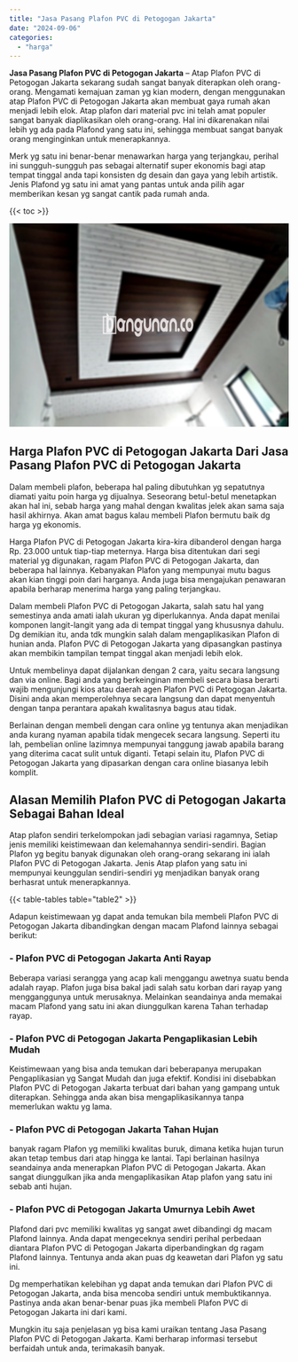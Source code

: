 ```yaml
---
title: "Jasa Pasang Plafon PVC di Petogogan Jakarta"
date: "2024-09-06"
categories: 
  - "harga"
---
```


**Jasa Pasang Plafon PVC di Petogogan Jakarta** – Atap Plafon PVC di Petogogan Jakarta sekarang sudah sangat banyak diterapkan oleh orang-orang. Mengamati kemajuan zaman yg kian modern, dengan menggunakan atap Plafon PVC di Petogogan Jakarta akan membuat gaya rumah akan menjadi lebih elok. Atap plafon dari material pvc ini telah amat populer sangat banyak diaplikasikan oleh orang-orang. Hal ini dikarenakan nilai lebih yg ada pada Plafond yang satu ini, sehingga membuat sangat banyak orang menginginkan untuk menerapkannya.

Merk yg satu ini benar-benar menawarkan harga yang terjangkau, perihal ini sungguh-sungguh pas sebagai alternatif super ekonomis bagi atap tempat tinggal anda tapi konsisten dg desain dan gaya yang lebih artistik. Jenis Plafond yg satu ini amat yang pantas untuk anda pilih agar memberikan kesan yg sangat cantik pada rumah anda.

{{< toc >}}

![Jasa Pasang Plafon PVC di Petogogan Jakarta](/images/flafond-pvc-murah05.png)

## Harga Plafon PVC di Petogogan Jakarta Dari Jasa Pasang Plafon PVC di Petogogan Jakarta

Dalam membeli plafon, beberapa hal paling dibutuhkan yg sepatutnya diamati yaitu poin harga yg dijualnya. Seseorang betul-betul menetapkan akan hal ini, sebab harga yang mahal dengan kwalitas jelek akan sama saja hasil akhirnya. Akan amat bagus kalau membeli Plafon bermutu baik dg harga yg ekonomis.

Harga Plafon PVC di Petogogan Jakarta kira-kira dibanderol dengan harga Rp. 23.000 untuk tiap-tiap meternya. Harga bisa ditentukan dari segi material yg digunakan, ragam Plafon PVC di Petogogan Jakarta, dan beberapa hal lainnya. Kebanyakan Plafon yang mempunyai mutu bagus akan kian tinggi poin dari harganya. Anda juga bisa mengajukan penawaran apabila berharap menerima harga yang paling terjangkau.

Dalam membeli Plafon PVC di Petogogan Jakarta, salah satu hal yang semestinya anda amati ialah ukuran yg diperlukannya. Anda dapat menilai komponen langit-langit yang ada di tempat tinggal yang khususnya dahulu. Dg demikian itu, anda tdk mungkin salah dalam mengaplikasikan Plafon di hunian anda. Plafon PVC di Petogogan Jakarta yang dipasangkan pastinya akan membikin tampilan tempat tinggal akan menjadi lebih elok.

Untuk membelinya dapat dijalankan dengan 2 cara, yaitu secara langsung dan via online. Bagi anda yang berkeinginan membeli secara biasa berarti wajib mengunjungi kios atau daerah agen Plafon PVC di Petogogan Jakarta. Disini anda akan memperolehnya secara langsung dan dapat menyentuh dengan tanpa perantara apakah kwalitasnya bagus atau tidak.

Berlainan dengan membeli dengan cara online yg tentunya akan menjadikan anda kurang nyaman apabila tidak mengecek secara langsung. Seperti itu lah, pembelian online lazimnya mempunyai tanggung jawab apabila barang yang diterima cacat sulit untuk diganti. Tetapi selain itu, Plafon PVC di Petogogan Jakarta yang dipasarkan dengan cara online biasanya lebih komplit.

## Alasan Memilih Plafon PVC di Petogogan Jakarta Sebagai Bahan Ideal

Atap plafon sendiri terkelompokan jadi sebagian variasi ragamnya, Setiap jenis memiliki keistimewaan dan kelemahannya sendiri-sendiri. Bagian Plafon yg begitu banyak digunakan oleh orang-orang sekarang ini ialah Plafon PVC di Petogogan Jakarta. Jenis Atap plafon yang satu ini mempunyai keunggulan sendiri-sendiri yg menjadikan banyak orang berhasrat untuk menerapkannya.

{{< table-tables table="table2" >}}

Adapun keistimewaan yg dapat anda temukan bila membeli Plafon PVC di Petogogan Jakarta dibandingkan dengan macam Plafond lainnya sebagai berikut:

### \- Plafon PVC di Petogogan Jakarta Anti Rayap

Beberapa variasi serangga yang acap kali menggangu awetnya suatu benda adalah rayap. Plafon juga bisa bakal jadi salah satu korban dari rayap yang mengganggunya untuk merusaknya. Melainkan seandainya anda memakai macam Plafond yang satu ini akan diunggulkan karena Tahan terhadap rayap.

### \- Plafon PVC di Petogogan Jakarta Pengaplikasian Lebih Mudah

Keistimewaan yang bisa anda temukan dari beberapanya merupakan Pengaplikasian yg Sangat Mudah dan juga efektif. Kondisi ini disebabkan Plafon PVC di Petogogan Jakarta terbuat dari bahan yang gampang untuk diterapkan. Sehingga anda akan bisa mengaplikasikannya tanpa memerlukan waktu yg lama.

### \- Plafon PVC di Petogogan Jakarta Tahan Hujan

banyak ragam Plafon yg memiliki kwalitas buruk, dimana ketika hujan turun akan tetap tembus dari atap hingga ke lantai. Tapi berlainan hasilnya seandainya anda menerapkan Plafon PVC di Petogogan Jakarta. Akan sangat diunggulkan jika anda mengaplikasikan Atap plafon yang satu ini sebab anti hujan.

### \- Plafon PVC di Petogogan Jakarta Umurnya Lebih Awet

Plafond dari pvc memiliki kwalitas yg sangat awet dibandingi dg macam Plafond lainnya. Anda dapat mengeceknya sendiri perihal perbedaan diantara Plafon PVC di Petogogan Jakarta diperbandingkan dg ragam Plafond lainnya. Tentunya anda akan puas dg keawetan dari Plafon yg satu ini.

Dg memperhatikan kelebihan yg dapat anda temukan dari Plafon PVC di Petogogan Jakarta, anda bisa mencoba sendiri untuk membuktikannya. Pastinya anda akan benar-benar puas jika membeli Plafon PVC di Petogogan Jakarta ini dari kami.

Mungkin itu saja penjelasan yg bisa kami uraikan tentang Jasa Pasang Plafon PVC di Petogogan Jakarta. Kami berharap informasi tersebut berfaidah untuk anda, terimakasih banyak.
